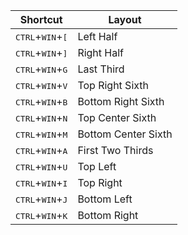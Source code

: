 | Shortcut                                    | Layout              |
| ------------------------------------------- | ------------------- |
| <kbd>CTRL</kbd>+<kbd>WIN</kbd>+<kbd>[</kbd> | Left Half           |
| <kbd>CTRL</kbd>+<kbd>WIN</kbd>+<kbd>]</kbd> | Right Half          |
| <kbd>CTRL</kbd>+<kbd>WIN</kbd>+<kbd>G</kbd> | Last Third          |
| <kbd>CTRL</kbd>+<kbd>WIN</kbd>+<kbd>V</kbd> | Top Right Sixth     |
| <kbd>CTRL</kbd>+<kbd>WIN</kbd>+<kbd>B</kbd> | Bottom Right Sixth  |
| <kbd>CTRL</kbd>+<kbd>WIN</kbd>+<kbd>N</kbd> | Top Center Sixth    |
| <kbd>CTRL</kbd>+<kbd>WIN</kbd>+<kbd>M</kbd> | Bottom Center Sixth |
| <kbd>CTRL</kbd>+<kbd>WIN</kbd>+<kbd>A</kbd> | First Two Thirds    |
| <kbd>CTRL</kbd>+<kbd>WIN</kbd>+<kbd>U</kbd> | Top Left            |
| <kbd>CTRL</kbd>+<kbd>WIN</kbd>+<kbd>I</kbd> | Top Right           |
| <kbd>CTRL</kbd>+<kbd>WIN</kbd>+<kbd>J</kbd> | Bottom Left         |
| <kbd>CTRL</kbd>+<kbd>WIN</kbd>+<kbd>K</kbd> | Bottom Right        |
